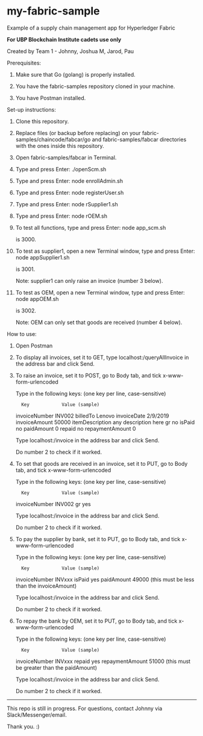 # my-fabric-sample

Example of a supply chain management app for Hyperledger Fabric

**For UBP Blockchain Institute cadets use only**

Created by Team 1 - Johnny, Joshua M, Jarod, Pau

Prerequisites:

1. Make sure that Go (golang) is properly installed.

2. You have the fabric-samples repository cloned in your machine.

3. You have Postman installed.

Set-up instructions:

1. Clone this repository.

2. Replace files (or backup before replacing) on your fabric-samples/chaincode/fabcar/go and fabric-samples/fabcar directories with the ones inside this repository.

3. Open fabric-samples/fabcar in Terminal.

4. Type and press Enter: ./openScm.sh

5. Type and press Enter: node enrollAdmin.sh

6. Type and press Enter: node registerUser.sh

7. Type and press Enter: node rSupplier1.sh

8. Type and press Enter: node rOEM.sh

9. To test all functions, type and press Enter: node app_scm.sh

   <Port> is 3000.

10. To test as supplier1, open a new Terminal window, type and press Enter: node appSupplier1.sh

    <Port> is 3001.

    Note: supplier1 can only raise an invoice (number 3 below).

10. To test as OEM, open a new Terminal window, type and press Enter: node appOEM.sh

    <Port> is 3002.

    Note: OEM can only set that goods are received (number 4 below).

How to use:
	
1. Open Postman

2. To display all invoices, set it to GET, type localhost:<Port>/queryAllInvoice in the address bar and click Send.

3. To raise an invoice, set it to POST, go to Body tab, and tick x-www-form-urlencoded

   Type in the following keys: (one key per line, case-sensitive)

	     Key			Value (sample)
	
	invoiceNumber		INV002
	billedTo		Lenovo
	invoiceDate		2/9/2019
	invoiceAmount		50000
	itemDescription		any description here
	gr			no
	isPaid			no
	paidAmount		0
	repaid			no
	repaymentAmount		0

   Type localhost:<Port>/invoice in the address bar and click Send.

   Do number 2 to check if it worked.

4. To set that goods are received in an invoice, set it to PUT, go to Body tab, and tick x-www-form-urlencoded

   Type in the following keys: (one key per line, case-sensitive)

	     Key			Value (sample)
	
	invoiceNumber		INV002
	gr			yes

   Type localhost:<Port>/invoice in the address bar and click Send.

   Do number 2 to check if it worked.

5. To pay the supplier by bank, set it to PUT, go to Body tab, and tick x-www-form-urlencoded

   Type in the following keys: (one key per line, case-sensitive)

	     Key			Value (sample)
	
	invoiceNumber		INVxxx
	isPaid			yes
	paidAmount		49000 (this must be less than the invoiceAmount)

   Type localhost:<Port>/invoice in the address bar and click Send.

   Do number 2 to check if it worked.

6. To repay the bank by OEM, set it to PUT, go to Body tab, and tick x-www-form-urlencoded

   Type in the following keys: (one key per line, case-sensitive)

	     Key			Value (sample)
	
	invoiceNumber		INVxxx
	repaid			yes
	repaymentAmount		51000 (this must be greater than the paidAmount)

   Type localhost:<Port>/invoice in the address bar and click Send.

   Do number 2 to check if it worked.

------------------------------------------------

This repo is still in progress. For questions, contact Johnny via Slack/Messenger/email.

Thank you. :)
    

